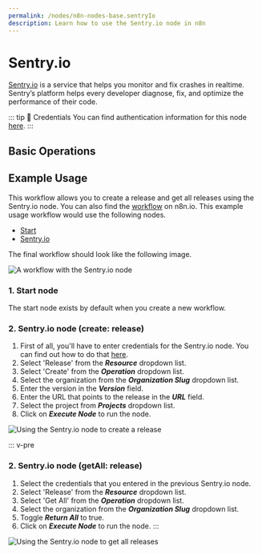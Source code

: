 ```yaml
---
permalink: /nodes/n8n-nodes-base.sentryIo
description: Learn how to use the Sentry.io node in n8n
---
```


# Sentry.io

[Sentry.io](https://sentry.io) is a service that helps you monitor and fix crashes in realtime. Sentry’s platform helps every developer diagnose, fix, and optimize the performance of their code.

::: tip 🔑 Credentials
You can find authentication information for this node [here](../../../credentials/SentryIo/README.md).
:::

## Basic Operations

<Resource node="n8n-nodes-base.sentryIo" />

## Example Usage

This workflow allows you to create a release and get all releases using the Sentry.io node. You can also find the [workflow](https://n8n.io/workflows/643) on n8n.io. This example usage workflow would use the following nodes.
- [Start](../../core-nodes/Start/README.md)
- [Sentry.io]()

The final workflow should look like the following image.

![A workflow with the Sentry.io node](REDACTED)

### 1. Start node

The start node exists by default when you create a new workflow.

### 2. Sentry.io node (create: release)

1. First of all, you'll have to enter credentials for the Sentry.io node. You can find out how to do that [here](../../../credentials/SentryIo/README.md).
2. Select 'Release' from the ***Resource*** dropdown list.
3. Select 'Create' from the ***Operation*** dropdown list.
4. Select the organization from the ***Organization Slug*** dropdown list.
5. Enter the version in the ***Version*** field.
6. Enter the URL that points to the release in the ***URL*** field.
7. Select the project from ***Projects*** dropdown list.
8. Click on ***Execute Node*** to run the node.

![Using the Sentry.io node to create a release](REDACTED)


::: v-pre
### 2. Sentry.io node (getAll: release)

1. Select the credentials that you entered in the previous Sentry.io node.
2. Select 'Release' from the ***Resource*** dropdown list.
3. Select 'Get All' from the ***Operation*** dropdown list.
4. Select the organization from the ***Organization Slug*** dropdown list.
5. Toggle ***Return All*** to true.
6. Click on ***Execute Node*** to run the node.
:::

![Using the Sentry.io node to get all releases](REDACTED)
